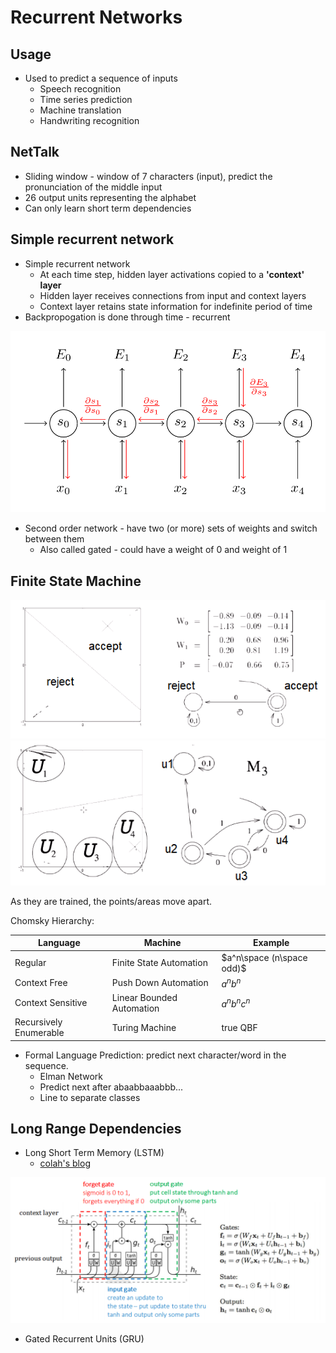 # Recurrent Networks
## Usage
* Used to predict a sequence of inputs
    * Speech recognition
    * Time series prediction
    * Machine translation
    * Handwriting recognition

## NetTalk
* Sliding window - window of 7 characters (input), predict the pronunciation of the middle input
* 26 output units representing the alphabet
* Can only learn short term dependencies

## Simple recurrent network
* Simple recurrent network
    * At each time step, hidden layer activations copied to a **'context' layer**
    * Hidden layer receives connections from input and context layers
    * Context layer retains state information for indefinite period of time
* Backpropogation is done through time - recurrent 

![](recurrent_backprop.png)

* Second order network - have two (or more) sets of weights and switch between them
    * Also called gated - could have a weight of 0 and weight of 1

## Finite State Machine
![](finite_state_machine.png)
![](finite_state_machine_2.png)

As they are trained, the points/areas move apart.

Chomsky Hierarchy:

| Language | Machine | Example |
|----------|---------|---------|
| Regular | Finite State Automation | $a^n\space (n\space odd)$ |
| Context Free | Push Down Automation | $a^n b^n$ |
| Context Sensitive | Linear Bounded Automation | $a^nb^nc^n$|
|Recursively Enumerable | Turing Machine | true QBF

* Formal Language Prediction: predict next character/word in the sequence. 
    * Elman Network
    * Predict next after abaabbaaabbb...
    * Line to separate classes

## Long Range Dependencies
* Long Short Term Memory (LSTM)
    * [colah's blog](http://colah.github.io/posts/2015-08-Understanding-LSTMs/)

![](lstm.png)

* Gated Recurrent Units (GRU)